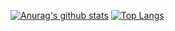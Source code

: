 [![Anurag's github stats](https://github-readme-stats.vercel.app/api?username=lnm011223)](https://github.com/anuraghazra/github-readme-stats)
[![Top Langs](https://github-readme-stats.vercel.app/api/top-langs/?username=lnm011223)](https://github.com/anuraghazra/github-readme-stats)

